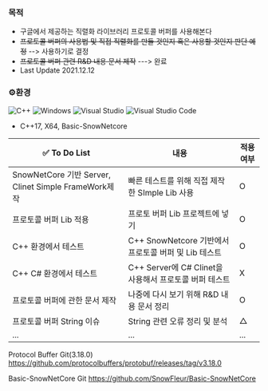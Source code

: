 

### 목적
- 구글에서 제공하는 직렬화 라이브러리 프로토콜 버퍼를 사용해본다
- ~~프로토콜 버퍼의 사용법 및 직접 직렬화를 만들 것인지 혹은 사용할 것인지 판단 예정~~  --> 사용하기로 결정
- ~~프로토콜 버퍼 관련 R&D 내용 문서 제작~~ ---> 완료
- Last Update 2021.12.12
  
### ⚙️환경
![C++](https://img.shields.io/badge/c++-%2300599C.svg?style=for-the-badge&logo=c%2B%2B&logoColor=white)
![Windows](https://img.shields.io/badge/Windows-0078D6?style=for-the-badge&logo=windows&logoColor=white)
![Visual Studio](https://img.shields.io/badge/Visual%20Studio-5C2D91.svg?style=for-the-badge&logo=visual-studio&logoColor=white)
![Visual Studio Code](https://img.shields.io/badge/Visual%20Studio%20Code-0078d7.svg?style=for-the-badge&logo=visual-studio-code&logoColor=white)
- C++17, X64, Basic-SnowNetcore
  
|✅ To Do List |내용|적용 여부|
|------|---|---|
|SnowNetCore 기반 Server, Clinet Simple FrameWork제작|빠른 테스트를 위해 직접 제작한 SImple Lib 사용|O|
|프로토콜 버퍼 Lib 적용|프로토 버퍼 Lib 프로젝트에 넣기|O|
|C++ 환경에서 테스트|C++ SnowNetcore 기반에서 프로토콜 버퍼 및 Lib 테스트|O|
|C++ C# 환경에서 테스트| C++ Server에 C# Clinet을 사용해서 프로토콜 버퍼 테스트|X|
|프로토콜 버퍼에 관한 문서 제작|나중에 다시 보기 위해 R&D 내용 문서 정리|O|
|프로토콜 버퍼 String 이슈 |String 관련 오류 정리 및 분석|△|
|...|...|...|


Protocol Buffer Git(3.18.0)
https://github.com/protocolbuffers/protobuf/releases/tag/v3.18.0

Basic-SnowNetCore Git
https://github.com/SnowFleur/Basic-SnowNetCore
